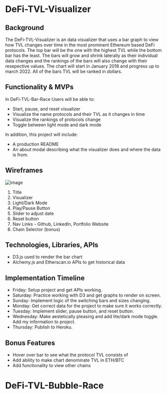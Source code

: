 # DeFi-TVL-Visualizer

## Background
The DeFi-TVL-Visualizer is an data visualizer that uses a bar graph to view how TVL changes over time in the most prominent Ethereum based DeFi protocols. The top bar will be the one with the highest TVL while the bottom bar has the least. The bars will grow and shrink laterally as their individual data changes and the rankings of the bars will also change with their resepective values. The chart will start in January 2018 and progress up to march 2022. All of the bars TVL will be ranked in dollars.

## Functionality & MVPs
In DeFi-TVL-Bar-Race Users will be able to:
* Start, pause, and reset visualizer
* Visualize the name protocols and their TVL as it changes in time
* Visualize the rankings of protocols change
* Toggle between light mode and dark mode
        
In addition, this project will include:
* A production README
* An about modal describing what the visualizer does and where the data is from.

## Wireframes

![image](https://user-images.githubusercontent.com/98548701/161294214-e5326ec8-a684-4e7b-87ee-f35461c46dd0.png)

1. Title
2. Visualizer
3. Light/Dark Mode
4. Play/Pause Button
5. Slider to adjust date
6. Reset button
7. Nav Links - Github, LinkedIn, Portfolio Website
8. Chain Selector (bonus)

## Technologies, Libraries, APIs
* D3.js used to render the bar chart
* Alchemy.js and Etherscan.io APIs to get historical data

## Implementation Timeline
* Friday: Setup project and get APIs working.
* Saturday: Practice working with D3 and get graphs to render on screen.
* Sunday: Implement logic of the switching bars and sizes changing.
* Monday: Get correct data for the project to make sure it works correctly.
* Tuesday: Implement slider, pause button, and reset button.
* Wednesday: Make aestetically pleasing and add lite/dark mode toggle. Add my information to project.
* Thursday: Publish to Heroku.

## Bonus Features
* Hover over bar to see what the protocol TVL consists of
* Add ability to make chart denominate TVL in ETH/BTC
* Add functionality to view other chains
# DeFi-TVL-Bubble-Race
